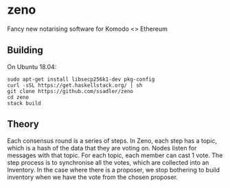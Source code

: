 # zeno

Fancy new notarising software for Komodo <> Ethereum

## Building

On Ubuntu 18.04:

```
sudo apt-get install libsecp256k1-dev pkg-config
curl -sSL https://get.haskellstack.org/ | sh
git clone https://github.com/ssadler/zeno
cd zeno
stack build
```

## Theory

Each consensus round is a series of steps. In Zeno, each step has a topic, which is a hash of the data that they are voting on. Nodes listen for messages with that topic. For each topic, each member can cast 1 vote. The step process is to synchronise all the votes, which are collected into an Inventory. In the case where there is a proposer, we stop bothering to build inventory when we have the vote from the chosen proposer.
